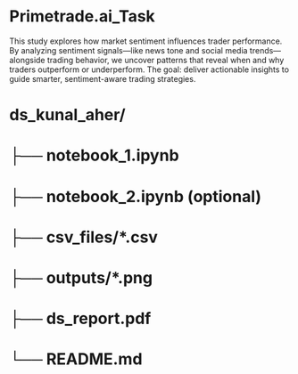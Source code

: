 # Primetrade.ai_Task
This study explores how market sentiment influences trader performance. By analyzing sentiment signals—like news tone and social media trends—alongside trading behavior, we uncover patterns that reveal when and why traders outperform or underperform. The goal: deliver actionable insights to guide smarter, sentiment-aware trading strategies.


# ds_kunal_aher/
# ├── notebook_1.ipynb
# ├── notebook_2.ipynb   (optional)
# ├── csv_files/*.csv
# ├── outputs/*.png
# ├── ds_report.pdf
# └── README.md
